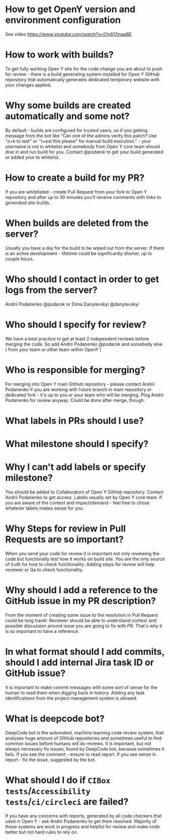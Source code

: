 # How to get OpenY version and environment configuration

See video https://www.youtube.com/watch?v=01y617maeBE


# How to work with builds?

To get fully working Open Y site for the code change you are about to push for review - there is a build generating system installed for Open Y GitHub repository that automatically generates dedicated temporary website with your changes applied.

# Why some builds are created automatically and some not? 

By default - builds are configured for trusted users, so if you getting message from the bot like "Can one of the admins verify this patch? Use "o+k to test" or ''t+est this please" for manual build execution." - your username is not in whitelist and somebody from Open Y core team should dive in and run build for you. Contact @podarok to get your build generated or added your to whitelist.

# How to create a build for my PR? 

If you are whitelisted - create Pull Request from your fork to Open Y repository and after up to 30 minutes you'll receive comments with links to generated site builds.

# When builds are deleted from the server?

Usually you have a day for the build to be wiped out from the server. If there is an active development - lifetime could be significantly shorter, up to couple hours.

# Who should I contact in order to get logs from the server? 

Andrii Podanenko @podarok or Dima Danylevskyi @danylevskyi

# Who should I specify for review? 

We have a best practice to get at least 2 independent reviews before merging the code. So add Andrii Podanenko @podarok and somebody else ( from your team or other team within OpenY )

# Who is responsible for merging? 

For merging into Open Y main GitHub repository - please contact Andrii Podanenko
If you are working with future branch in main repository or dedicated fork - it's up to you or your team who will be merging. Ping Andrii Podanenko for review anyway. Could be done after merge, though.

# What labels in PRs should I use? 
# What milestone should I specify? 
# Why I can't add labels or specify milestone?

You should be added to Collaborators of Open Y GitHub repository. Contact Andrii Podanenko to get access. Labels usually set by Open Y core team. If you are aware of the context and impact/demand - feel free to chose whatever labels makes sense for you.

# Why Steps for review in Pull Requests are so important? 

When you send your code for review it is important not only reviewing the code but functionally test how it works on build site. You are the only source of truth for how to check functionality. Adding steps for review will help reviewer or Qa to check functionality. 

# Why should I add a reference to the GitHub issue in my PR description? 

From the moment of creating some issue to the resolution in Pull Request could be long travel. Reviewer should be able to understand context and possible discussion around issue you are going to fix with PR. That's why it is so important to have a reference.

# In what format should I add commits, should I add internal Jira task ID or GitHub issue?

It is important to make commit messages with some sort of sense for the human to read them when digging back in history. Adding any task identifications from the project management system is allowed.

# What is deepcode bot? 

DeepCode bot is the automated, machine learning code review system, that analyses huge amount of GItHub repositories and sometimes useful to find common issues before humans will do reviews. It is important, but not always necessary fix issues, found by DeepCode bot, because sometimes it fails. If you see the comment - ensure to read report. If you see sense in report - fix the issue, suggested by the bot.

# What should I do if `CIBox tests`/`Accessibility tests`/`ci/circleci` are failed?

If you have any concerns with reports, generated by all code checkers that used in Open Y - ask Andrii Podanenko to get them resolved. Majority of these systems are work in progress and helpful for review and make code better but not hard rules to rely on.